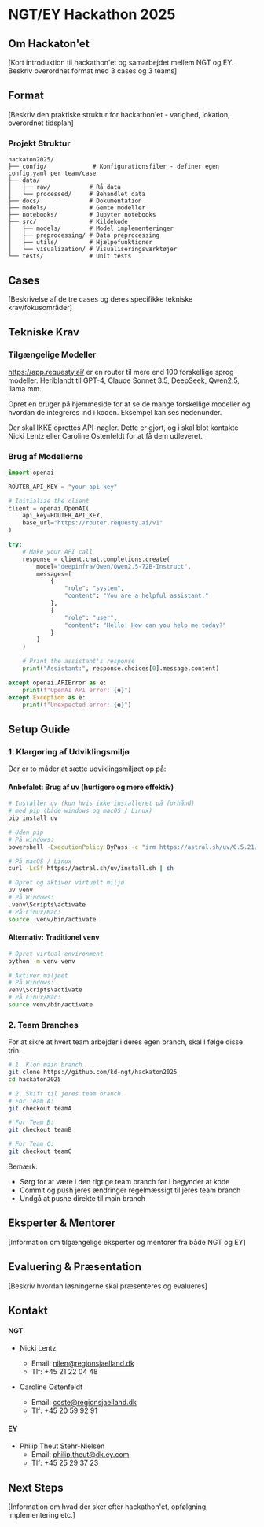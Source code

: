 # NGT/EY Hackathon 2025

## Om Hackaton'et
[Kort introduktion til hackathon'et og samarbejdet mellem NGT og EY. Beskriv overordnet format med 3 cases og 3 teams]

## Format
[Beskriv den praktiske struktur for hackathon'et - varighed, lokation, overordnet tidsplan]

### Projekt Struktur
```
hackaton2025/
├── config/             # Konfigurationsfiler - definer egen config.yaml per team/case
├── data/              
│   ├── raw/           # Rå data
│   └── processed/     # Behandlet data
├── docs/              # Dokumentation
├── models/            # Gemte modeller
├── notebooks/         # Jupyter notebooks
├── src/               # Kildekode
│   ├── models/        # Model implementeringer
│   ├── preprocessing/ # Data preprocessing
│   ├── utils/         # Hjælpefunktioner
│   └── visualization/ # Visualiseringsværktøjer
└── tests/             # Unit tests
```

## Cases
[Beskrivelse af de tre cases og deres specifikke tekniske krav/fokusområder]

## Tekniske Krav

### Tilgængelige Modeller
https://app.requesty.ai/ er en router til mere end 100 forskellige sprog modeller. Heriblandt til GPT-4, Claude Sonnet 3.5, DeepSeek, Qwen2.5, llama mm.

Opret en bruger på hjemmeside for at se de mange forskellige modeller og hvordan de integreres ind i koden. Eksempel kan ses nedenunder.

Der skal IKKE oprettes API-nøgler. Dette er gjort, og i skal blot kontakte Nicki Lentz eller Caroline Ostenfeldt for at få dem udleveret.

### Brug af Modellerne
```python
import openai

ROUTER_API_KEY = "your-api-key"

# Initialize the client
client = openai.OpenAI(
    api_key=ROUTER_API_KEY,
    base_url="https://router.requesty.ai/v1"
)

try:
    # Make your API call
    response = client.chat.completions.create(
        model="deepinfra/Qwen/Qwen2.5-72B-Instruct",
        messages=[
            {
                "role": "system",
                "content": "You are a helpful assistant."
            },
            {
                "role": "user",
                "content": "Hello! How can you help me today?"
            }
        ]
    )

    # Print the assistant's response
    print("Assistant:", response.choices[0].message.content)

except openai.APIError as e:
    print(f"OpenAI API error: {e}")
except Exception as e:
    print(f"Unexpected error: {e}")
```

## Setup Guide

### 1. Klargøring af Udviklingsmiljø

Der er to måder at sætte udviklingsmiljøet op på:

#### Anbefalet: Brug af uv (hurtigere og mere effektiv)
```bash
# Installer uv (kun hvis ikke installeret på forhånd)
# med pip (både windows og macOS / Linux)
pip install uv 

# Uden pip
# På windows:
powershell -ExecutionPolicy ByPass -c "irm https://astral.sh/uv/0.5.21/install.ps1 | iex"

# På macOS / Linux
curl -LsSf https://astral.sh/uv/install.sh | sh

# Opret og aktiver virtuelt miljø
uv venv
# På Windows:
.venv\Scripts\activate
# På Linux/Mac:
source .venv/bin/activate
```

#### Alternativ: Traditionel venv
```bash
# Opret virtual environment
python -m venv venv

# Aktiver miljøet
# På Windows:
venv\Scripts\activate
# På Linux/Mac:
source venv/bin/activate
```

### 2. Team Branches
For at sikre at hvert team arbejder i deres egen branch, skal I følge disse trin:

```bash
# 1. Klon main branch
git clone https://github.com/kd-ngt/hackaton2025
cd hackaton2025

# 2. Skift til jeres team branch
# For Team A:
git checkout teamA

# For Team B:
git checkout teamB

# For Team C:
git checkout teamC
```

Bemærk:
- Sørg for at være i den rigtige team branch før I begynder at kode
- Commit og push jeres ændringer regelmæssigt til jeres team branch
- Undgå at pushe direkte til main branch

## Eksperter & Mentorer
[Information om tilgængelige eksperter og mentorer fra både NGT og EY]

## Evaluering & Præsentation
[Beskriv hvordan løsningerne skal præsenteres og evalueres]

## Kontakt
#### NGT
- Nicki Lentz
  - Email: nilen@regionsjaelland.dk
  - Tlf: +45 21 22 04 48

- Caroline Ostenfeldt
  - Email: coste@regionsjaelland.dk
  - Tlf: +45 20 59 92 91

#### EY
- Philip Theut Stehr-Nielsen
  - Email: philip.theut@dk.ey.com
  - Tlf: +45 25 29 37 23


## Next Steps
[Information om hvad der sker efter hackathon'et, opfølgning, implementering etc.]
